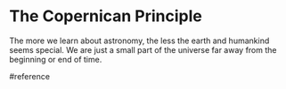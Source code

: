 # The Copernican Principle
The more we learn about astronomy, the less the earth and humankind seems special.
We are just a small part of the universe far away from the beginning or end of time.

#reference